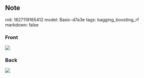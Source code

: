 ## Note
nid: 1627119165412
model: Basic-d7a3e
tags: bagging_boosting_rf
markdown: false

### Front
<img src="paste-21d7c19e35f5d0b75b5bcd292339032224f16db9.jpg">

### Back
<img src="paste-78733fe132b4fe5d430c239dac8fd0582eabcfc8.jpg">
